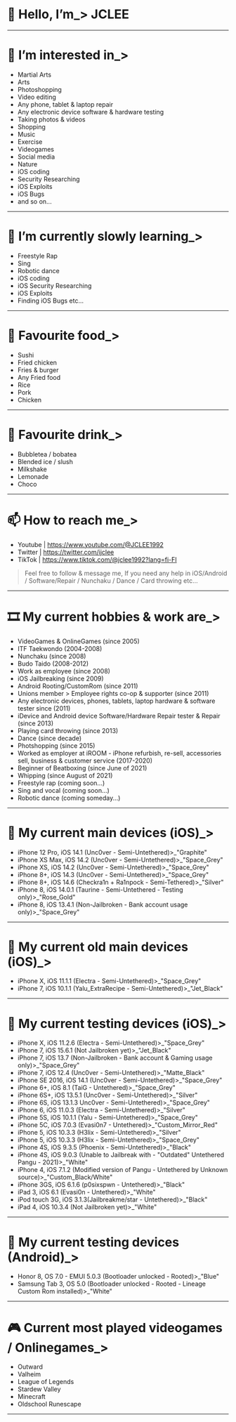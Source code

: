 # 👋 Hello, I’m_> JCLEE
_____________________________________________________________________________________________________________________________
# 👀 I’m interested in_>
- Martial Arts
- Arts
- Photoshopping
- Video editing
- Any phone, tablet & laptop repair
- Any electronic device software & hardware testing
- Taking photos & videos
- Shopping
- Music
- Exercise
- Videogames
- Social media
- Nature
- iOS coding
- Security Researching 
- iOS Exploits
- iOS Bugs
- and so on...
_____________________________________________________________________________________________________________________________
# 🌱 I’m currently slowly learning_>
- Freestyle Rap
- Sing
- Robotic dance
- iOS coding
- iOS Security Researching
- iOS Exploits
- Finding iOS Bugs etc...
_____________________________________________________________________________________________________________________________
# 🍱 Favourite food_>
- Sushi
- Fried chicken
- Fries & burger
- Any Fried food
- Rice
- Pork
- Chicken
_____________________________________________________________________________________________________________________________
# 🥤 Favourite drink_>
- Bubbletea / bobatea
- Blended ice / slush
- Milkshake
- Lemonade
- Choco
_____________________________________________________________________________________________________________________________
# 📫 How to reach me_>
- Youtube | https://www.youtube.com/@JCLEE1992
- Twitter | https://twitter.com/ijclee 
- TikTok  | https://www.tiktok.com/@jclee1992?lang=fi-FI 
> Feel free to follow & message me, If you need any help in iOS/Android / Software/Repair / Nunchaku / Dance / Card throwing etc...
_____________________________________________________________________________________________________________________________
# 🎞 My current hobbies & work are_> 
- VideoGames & OnlineGames (since 2005)
- ITF Taekwondo (2004-2008)
- Nunchaku (since 2008) 
- Budo Taido (2008-2012)
- Work as employee (since 2008)
- iOS Jailbreaking (since 2009)
- Android Rooting/CustomRom (since 2011)
- Unions member > Employee rights co-op & supporter (since 2011)
- Any electronic devices, phones, tablets, laptop hardware & software tester since (2011)
- iDevice and Android device Software/Hardware Repair tester & Repair (since 2013)
- Playing card throwing (since 2013)
- Dance (since decade)
- Photshopping (since 2015)
- Worked as employer at iROOM - iPhone refurbish, re-sell, accessories sell, business & customer service (2017-2020)
- Beginner of Beatboxing (since June of 2021)
- Whipping (since August of 2021)
- Freestyle rap (coming soon...)
- Sing and vocal (coming soon...)
- Robotic dance (coming someday...)
_____________________________________________________________________________________________________________________________
# 📲 My current main devices (iOS)_>
- iPhone 12 Pro, iOS 14.1 (Unc0ver - Semi-Untethered)>_"Graphite"
- iPhone XS Max, iOS 14.2 (Unc0ver - Semi-Untethered)>_"Space_Grey"
- iPhone XS, iOS 14.2 (Unc0ver - Semi-Untethered)>_"Space_Grey"
- iPhone 8+, iOS 14.3 (Unc0ver - Semi-Untethered)>_"Space_Grey"
- iPhone 8+, iOS 14.6 (Checkra1n + Ra1npock - Semi-Tethered)>_"Silver" 
- iPhone 8, iOS 14.0.1 (Taurine - Semi-Untethered - Testing only)>_"Rose_Gold"
- iPhone 8, iOS 13.4.1 (Non-Jailbroken - Bank account usage only)>_"Space_Grey"
_____________________________________________________________________________________________________________________________
# 📴 My current old main devices (iOS)_>
- iPhone X, iOS 11.1.1 (Electra - Semi-Untethered)>_"Space_Grey"
- iPhone 7, iOS 10.1.1 (Yalu_ExtraRecipe - Semi-Untethered)>_"Jet_Black"
_____________________________________________________________________________________________________________________________
# 📳 My current testing devices (iOS)_>
- iPhone X, iOS 11.2.6 (Electra - Semi-Untethered)>_"Space_Grey"
- iPhone 7, iOS 15.6.1 (Not Jailbroken yet)>_"Jet_Black"
- iPhone 7, iOS 13.7 (Non-Jailbroken - Bank account & Gaming usage only)>_"Space_Grey"
- iPhone 7, iOS 12.4 (Unc0ver - Semi-Untethered)>_"Matte_Black"
- iPhone SE 2016, iOS 14.1 (Unc0ver - Semi-Untethered)>_"Space_Grey"
- iPhone 6+, iOS 8.1 (TaiG - Untethered)>_"Space_Grey"
- iPhone 6S+, iOS 13.5.1 (Unc0ver - Semi-Untethered)>_"Silver"
- iPhone 6S, iOS 13.1.3 Unc0ver - Semi-Untethered)>_"Space_Grey"
- iPhone 6, iOS 11.0.3 (Electra - Semi-Untethered)>_"Silver"
- iPhone 5S, iOS 10.1.1 (Yalu - Semi-Untethered)>_"Space_Grey"
- iPhone 5C, iOS 7.0.3 (Evasi0n7 - Untethered)>_"Custom_Mirror_Red"
- iPhone 5, iOS 10.3.3 (H3lix - Semi-Untethered)>_"Silver"
- iPhone 5, iOS 10.3.3 (H3lix - Semi-Untethered)>_"Space_Grey"
- iPhone 4S, iOS 9.3.5 (Phoenix - Semi-Untethered)>_"Black" 
- iPhone 4S, iOS 9.0.3 (Unable to Jailbreak with - "Outdated" Untethered Pangu - 2021)>_"White"
- iPhone 4, iOS 7.1.2 (Modified version of Pangu - Untethered by Unknown source)>_"Custom_Black/White"
- iPhone 3GS, iOS 6.1.6 (p0sixspwn - Untethered)>_"Black"
- iPad 3, iOS 6.1 (Evasi0n - Untethered)>_"White"
- iPod touch 3G, iOS 3.1.3(Jailbreakme/star - Untethered)>_"Black"
- iPad 4, iOS 10.3.4 (Not Jailbroken yet)>_"White"
_____________________________________________________________________________________________________________________________
# 📱 My current testing devices (Android)_>
- Honor 8, OS 7.0 - EMUI 5.0.3 (Bootloader unlocked - Rooted)>_"Blue"
- Samsung Tab 3, OS 5.0 (Bootloader unlocked - Rooted - Lineage Custom Rom installed)>_"White"
_____________________________________________________________________________________________________________________________
# 🎮 Current most played videogames / Onlinegames_>
- Outward
- Valheim
- League of Legends
- Stardew Valley
- Minecraft
- Oldschool Runescape
_____________________________________________________________________________________________________________________________
